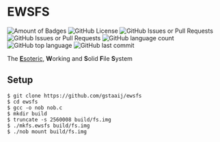 
# EWSFS
![Amount of Badges](https://img.shields.io/badge/badges-too_many-blue)
![GitHub License](https://img.shields.io/github/license/gstaaij/ewsfs)
![GitHub Issues or Pull Requests](https://img.shields.io/github/issues/gstaaij/ewsfs)
![GitHub Issues or Pull Requests](https://img.shields.io/github/issues-pr/gstaaij/ewsfs)
![GitHub language count](https://img.shields.io/github/languages/count/gstaaij/ewsfs)
![GitHub top language](https://img.shields.io/github/languages/top/gstaaij/ewsfs)
![GitHub last commit](https://img.shields.io/github/last-commit/gstaaij/ewsfs)

The [**E**soteric](https://en.wiktionary.org/wiki/esoteric_programming_language#English), **W**orking and **S**olid **F**ile **S**ystem

## Setup

```console
$ git clone https://github.com/gstaaij/ewsfs
$ cd ewsfs
$ gcc -o nob nob.c
$ mkdir build
$ truncate -s 2560008 build/fs.img
$ ./mkfs.ewsfs build/fs.img
$ ./nob mount build/fs.img
```
